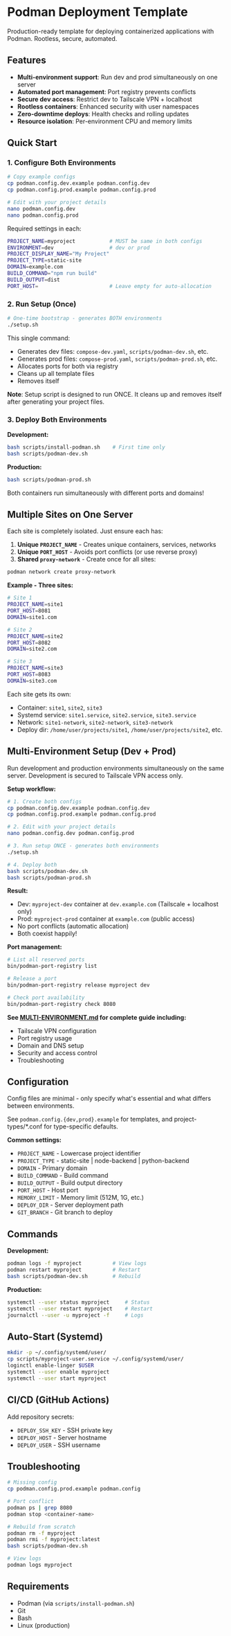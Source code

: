 # Podman Deployment Template

Production-ready template for deploying containerized applications with Podman. Rootless, secure, automated.

## Features

- **Multi-environment support**: Run dev and prod simultaneously on one server
- **Automated port management**: Port registry prevents conflicts
- **Secure dev access**: Restrict dev to Tailscale VPN + localhost
- **Rootless containers**: Enhanced security with user namespaces
- **Zero-downtime deploys**: Health checks and rolling updates
- **Resource isolation**: Per-environment CPU and memory limits

## Quick Start

### 1. Configure Both Environments

```bash
# Copy example configs
cp podman.config.dev.example podman.config.dev
cp podman.config.prod.example podman.config.prod

# Edit with your project details
nano podman.config.dev
nano podman.config.prod
```

Required settings in each:

```bash
PROJECT_NAME=myproject           # MUST be same in both configs
ENVIRONMENT=dev                  # dev or prod
PROJECT_DISPLAY_NAME="My Project"
PROJECT_TYPE=static-site
DOMAIN=example.com
BUILD_COMMAND="npm run build"
BUILD_OUTPUT=dist
PORT_HOST=                       # Leave empty for auto-allocation
```

### 2. Run Setup (Once)

```bash
# One-time bootstrap - generates BOTH environments
./setup.sh
```

This single command:
- Generates dev files: `compose-dev.yaml`, `scripts/podman-dev.sh`, etc.
- Generates prod files: `compose-prod.yaml`, `scripts/podman-prod.sh`, etc.
- Allocates ports for both via registry
- Cleans up all template files
- Removes itself

**Note**: Setup script is designed to run ONCE. It cleans up and removes itself after generating your project files.

### 3. Deploy Both Environments

**Development:**

```bash
bash scripts/install-podman.sh    # First time only
bash scripts/podman-dev.sh
```

**Production:**

```bash
bash scripts/podman-prod.sh
```

Both containers run simultaneously with different ports and domains!

## Multiple Sites on One Server

Each site is completely isolated. Just ensure each has:

1. **Unique `PROJECT_NAME`** - Creates unique containers, services, networks
2. **Unique `PORT_HOST`** - Avoids port conflicts (or use reverse proxy)
3. **Shared `proxy-network`** - Create once for all sites:

```bash
podman network create proxy-network
```

**Example - Three sites:**

```bash
# Site 1
PROJECT_NAME=site1
PORT_HOST=8081
DOMAIN=site1.com

# Site 2
PROJECT_NAME=site2
PORT_HOST=8082
DOMAIN=site2.com

# Site 3
PROJECT_NAME=site3
PORT_HOST=8083
DOMAIN=site3.com
```

Each site gets its own:

- Container: `site1`, `site2`, `site3`
- Systemd service: `site1.service`, `site2.service`, `site3.service`
- Network: `site1-network`, `site2-network`, `site3-network`
- Deploy dir: `/home/user/projects/site1`, `/home/user/projects/site2`, etc.

## Multi-Environment Setup (Dev + Prod)

Run development and production environments simultaneously on the same server. Development is secured to Tailscale VPN access only.

**Setup workflow:**

```bash
# 1. Create both configs
cp podman.config.dev.example podman.config.dev
cp podman.config.prod.example podman.config.prod

# 2. Edit with your project details  
nano podman.config.dev podman.config.prod

# 3. Run setup ONCE - generates both environments
./setup.sh

# 4. Deploy both
bash scripts/podman-dev.sh
bash scripts/podman-prod.sh
```

**Result:**
- Dev: `myproject-dev` container at `dev.example.com` (Tailscale + localhost only)
- Prod: `myproject-prod` container at `example.com` (public access)
- No port conflicts (automatic allocation)
- Both coexist happily!

**Port management:**

```bash
# List all reserved ports
bin/podman-port-registry list

# Release a port
bin/podman-port-registry release myproject dev

# Check port availability
bin/podman-port-registry check 8080
```

**See [MULTI-ENVIRONMENT.md](MULTI-ENVIRONMENT.md) for complete guide including:**
- Tailscale VPN configuration
- Port registry usage
- Domain and DNS setup
- Security and access control
- Troubleshooting

## Configuration

Config files are minimal - only specify what's essential and what differs between environments.

See `podman.config.{dev,prod}.example` for templates, and project-types/*.conf for type-specific defaults.

**Common settings:**

- `PROJECT_NAME` - Lowercase project identifier
- `PROJECT_TYPE` - static-site | node-backend | python-backend
- `DOMAIN` - Primary domain
- `BUILD_COMMAND` - Build command
- `BUILD_OUTPUT` - Build output directory
- `PORT_HOST` - Host port
- `MEMORY_LIMIT` - Memory limit (512M, 1G, etc.)
- `DEPLOY_DIR` - Server deployment path
- `GIT_BRANCH` - Git branch to deploy

## Commands

**Development:**

```bash
podman logs -f myproject          # View logs
podman restart myproject          # Restart
bash scripts/podman-dev.sh        # Rebuild
```

**Production:**

```bash
systemctl --user status myproject     # Status
systemctl --user restart myproject    # Restart
journalctl --user -u myproject -f     # Logs
```

## Auto-Start (Systemd)

```bash
mkdir -p ~/.config/systemd/user/
cp scripts/myproject-user.service ~/.config/systemd/user/
loginctl enable-linger $USER
systemctl --user enable myproject
systemctl --user start myproject
```

## CI/CD (GitHub Actions)

Add repository secrets:

- `DEPLOY_SSH_KEY` - SSH private key
- `DEPLOY_HOST` - Server hostname
- `DEPLOY_USER` - SSH username

## Troubleshooting

```bash
# Missing config
cp podman.config.prod.example podman.config

# Port conflict
podman ps | grep 8080
podman stop <container-name>

# Rebuild from scratch
podman rm -f myproject
podman rmi -f myproject:latest
bash scripts/podman-dev.sh

# View logs
podman logs myproject
```

## Requirements

- Podman (via `scripts/install-podman.sh`)
- Git
- Bash
- Linux (production)